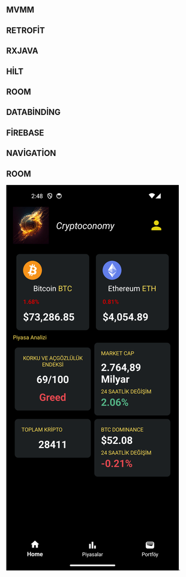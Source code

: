 MVMM
-
RETROFİT
-
RXJAVA
-
HİLT
-
ROOM
-
DATABİNDİNG
-
FİREBASE
-
NAVİGATİON
-
ROOM
-
![](https://github.com/serhatdogann/Crypto/blob/master/Screenshot_1710330486.png).
